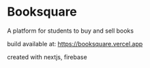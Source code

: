 # Booksquare
A platform for students to buy and sell books

build available at: https://booksquare.vercel.app

created with nextjs, firebase
